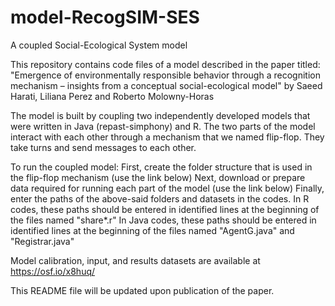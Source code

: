 # model-RecogSIM-SES
A coupled Social-Ecological System model

This repository contains code files of a model described in the paper titled: 
"Emergence of environmentally responsible behavior through a recognition mechanism – insights from a conceptual social-ecological model"
by Saeed Harati, Liliana Perez and Roberto Molowny-Horas

The model is built by coupling two independently developed models that were written in Java (repast-simphony) and R.
The two parts of the model interact with each other through a mechanism that we named flip-flop. They take turns and send messages to each other.

To run the coupled model:
First, create the folder structure that is used in the flip-flop mechanism (use the link below)
Next, download or prepare data required for running each part of the model (use the link below)
Finally, enter the paths of the above-said folders and datasets in the codes.
In R codes, these paths should be entered in identified lines at the beginning of the files named "share*.r" 
In Java codes, these paths should be entered in identified lines at the beginning of the files named "AgentG.java" and "Registrar.java"

Model calibration, input, and results datasets are available at https://osf.io/x8huq/

This README file will be updated upon publication of the paper.
